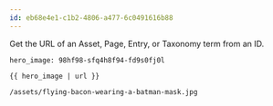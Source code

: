 ```yaml
---
id: eb68e4e1-c1b2-4806-a477-6c0491616b88
---
```

Get the URL of an Asset, Page, Entry, or Taxonomy term from an ID.

```.language-yaml
hero_image: 98hf98-sfq4h8f94-fd9s0fj0l
```

```
{{ hero_image | url }}
```

```.language-output
/assets/flying-bacon-wearing-a-batman-mask.jpg
```
